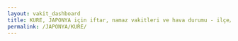 ```yaml
---
layout: vakit_dashboard
title: KURE, JAPONYA için iftar, namaz vakitleri ve hava durumu - ilçe/eyalet seç
permalink: /JAPONYA/KURE/
---
```


<script type="text/javascript">
  var GLOBAL_COUNTRY = 'JAPONYA';
  var GLOBAL_CITY = 'KURE';
  var GLOBAL_STATE = '';
  var lat = 72;
  var lon = 21;
</script>
